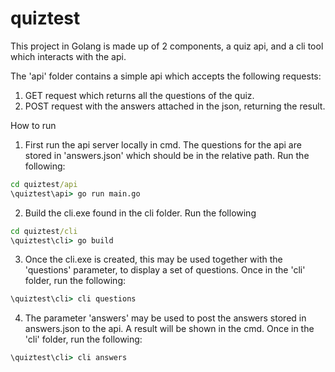 # quiztest
This project in Golang is made up of 2 components, a quiz api, and a cli tool which interacts with the api.

The 'api' folder contains a simple api which accepts the following requests:
  1) GET request which returns all the questions of the quiz.
  2) POST request with the answers attached in the json, returning the result. 

How to run

1) First run the api server locally in cmd. The questions for the api are stored in 'answers.json' which should be in the relative path. Run the following: 
```cmd 
cd quiztest/api 
\quiztest\api> go run main.go
```

2) Build the cli.exe found in the cli folder. Run the following
```cmd
cd quiztest/cli
\quiztest\cli> go build
```

3) Once the cli.exe is created, this may be used together with the 'questions' parameter, to display a set of questions. Once in the 'cli' folder, run the following:
```cmd
\quiztest\cli> cli questions
```

4) The parameter 'answers' may be used to post the answers stored in answers.json to the api. A result will be shown in the cmd.  Once in the 'cli' folder, run the following:
 ```cmd 
 \quiztest\cli> cli answers
 ```
